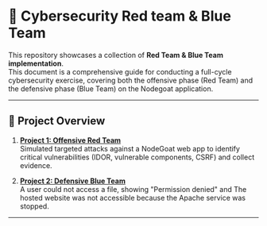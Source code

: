 # 🔐 Cybersecurity Red team & Blue Team

This repository showcases a collection of **Red Team & Blue Team implementation**.  
This document is a comprehensive guide for conducting a full-cycle cybersecurity exercise, covering both the offensive phase (Red Team) and the defensive phase (Blue Team) on the Nodegoat application.

---

## 📑 Project Overview
1. [**Project 1: Offensive Red Team**](./Docs/Offensive_Red_Team.md)  
   Simulated targeted attacks against a NodeGoat web app to identify critical vulnerabilities (IDOR, vulnerable components, CSRF) and collect evidence.

2. [**Project 2: Defensive Blue Team**](./Docs/Defensive_Blue_Team.md)  
   A user could not access a file, showing "Permission denied" and The hosted website was not accessible because the Apache service was stopped.

---


